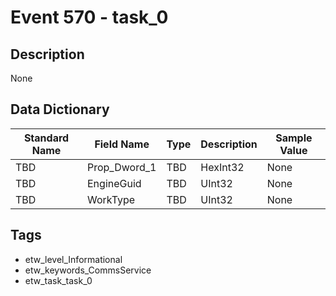 # Event 570 - task_0

## Description
None

## Data Dictionary
|Standard Name|Field Name|Type|Description|Sample Value|
|---|---|---|---|---|
|TBD|Prop_Dword_1|TBD|HexInt32|None|None|
|TBD|EngineGuid|TBD|UInt32|None|None|
|TBD|WorkType|TBD|UInt32|None|None|

## Tags
* etw_level_Informational
* etw_keywords_CommsService
* etw_task_task_0